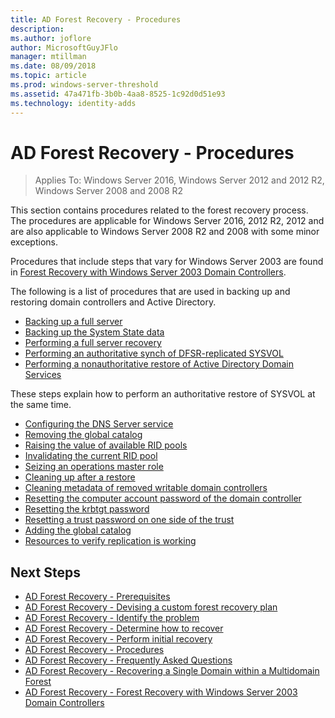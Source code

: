 ```yaml
---
title: AD Forest Recovery - Procedures
description:
ms.author: joflore
author: MicrosoftGuyJFlo
manager: mtillman
ms.date: 08/09/2018
ms.topic: article
ms.prod: windows-server-threshold
ms.assetid: 47a471fb-3b0b-4aa8-8525-1c92d0d51e93
ms.technology: identity-adds
---
```

# AD Forest Recovery - Procedures

>Applies To: Windows Server 2016, Windows Server 2012 and 2012 R2, Windows Server 2008 and 2008 R2

This section contains procedures related to the forest recovery process. The procedures are applicable for Windows Server 2016, 2012 R2, 2012 and are also applicable to Windows Server 2008 R2 and 2008 with some minor exceptions.

Procedures that include steps that vary for Windows Server 2003 are found in [Forest Recovery with Windows Server 2003 Domain Controllers](AD-Forest-Recovery-Windows-Server-2003.md).  

The following is a list of procedures that are used in backing up and restoring domain controllers and Active Directory.

- [Backing up a full server](AD-Forest-Recovery-Backing-up-a-Full-Server.md)  
- [Backing up the System State data](AD-Forest-Recovery-Backing-up-System-State.md)  
- [Performing a full server recovery](AD-Forest-Recovery-Perform-a-Full-Recovery.md)  
- [Performing an authoritative synch of DFSR-replicated SYSVOL](AD-Forest-Recovery-Authoritative-Recovery-SYSVOL.md)
- [Performing a nonauthoritative restore of Active Directory Domain Services](AD-Forest-Recovery-Nonauthoritative-Restore.md)  

These steps explain how to perform an authoritative restore of SYSVOL at the same time.  

- [Configuring the DNS Server service](AD-Forest-Recovery-Configure-DNS.md)  
- [Removing the global catalog](AD-Forest-Recovery-Remove-GC.md)  
- [Raising the value of available RID pools](AD-Forest-Recovery-Raise-RID-Pool.md)  
- [Invalidating the current RID pool](AD-Forest-Recovery-Invaildate-RID-Pool.md)  
- [Seizing an operations master role](AD-Forest-Recovery-Seizing-Operations-Master-Role.md)  
- [Cleaning up after a restore](AD-Forest-Recovery-Cleanup.md)
- [Cleaning metadata of removed writable domain controllers](AD-Forest-Recovery-Cleaning-Metadata.md)  
- [Resetting the computer account password of the domain controller](AD-Forest-Recovery-Reset-Computer-Account-DC.md)  
- [Resetting the krbtgt password](AD-Forest-Recovery-Resetting-the-krbtgt-password.md)  
- [Resetting a trust password on one side of the trust](AD-Forest-Recovery-Reset-Trust.md)  
- [Adding the global catalog](AD-Forest-Recovery-Add-GC.md)  
- [Resources to verify replication is working](AD-Forest-Recovery-Verify-Replication.md)  

## Next Steps

- [AD Forest Recovery - Prerequisites](AD-Forest-Recovery-Prerequisties.md)  
- [AD Forest Recovery - Devising a custom forest recovery plan](AD-Forest-Recovery-Devising-a-Plan.md)  
- [AD Forest Recovery - Identify the problem](AD-Forest-Recovery-Identify-the-Problem.md)
- [AD Forest Recovery - Determine how to recover](AD-Forest-Recovery-Determine-how-to-Recover.md)
- [AD Forest Recovery - Perform initial recovery](AD-Forest-Recovery-Perform-initial-recovery.md)  
- [AD Forest Recovery - Procedures](AD-Forest-Recovery-Procedures.md)  
- [AD Forest Recovery - Frequently Asked Questions](AD-Forest-Recovery-FAQ.md)  
- [AD Forest Recovery - Recovering a Single Domain within a Multidomain Forest](AD-Forest-Recovery-Single-Domain-in-Multidomain-Recovery.md)  
- [AD Forest Recovery - Forest Recovery with Windows Server 2003 Domain Controllers](AD-Forest-Recovery-Windows-Server-2003.md) 
